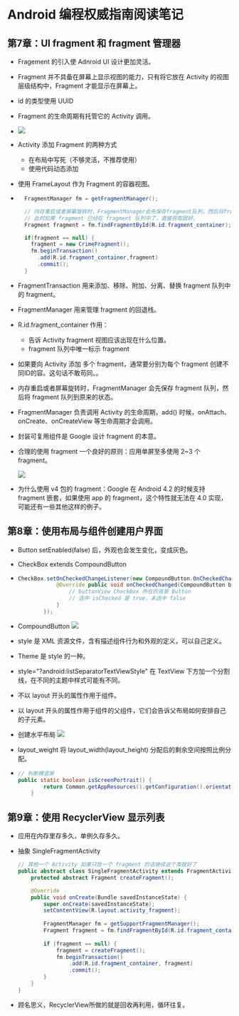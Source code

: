 # Android 编程权威指南阅读笔记

## 第7章：UI fragment 和 fragment 管理器
- Fragement 的引入使 Adnroid UI 设计更加灵活。

- Fragment 并不具备在屏幕上显示视图的能力，只有将它放在 Activity 的视图层级结构中，Fragment 才能显示在屏幕上。 

- id 的类型使用 UUID

- Fragment 的生命周期有托管它的 Activity 调用。

- ![](http://obe5pxv6t.bkt.clouddn.com/complete_android_fragment_lifecycle.png)

- Activity 添加 Fragment 的两种方式
    - 在布局中写死（不够灵活，不推荐使用）
    - 使用代码动态添加

- 使用 FrameLayout 作为 Fragment 的容器视图。

- ```java
    FragmentManager fm = getFragmentManager();

    // 内存重启或者屏幕旋转时，FragmentManager会先保存fragment队列，然后将fragment队列恢复到原来的状态。
    // 此时如果 fragment 已经在 fragment 队列中了，直接获取就好。
    Fragment fragment = fm.findFragmentById(R.id.fragment_container);

    if(fragment == null) {
      fragment = new CrimeFragment();
      fm.beginTransaction()
        .add(R.id.fragment_container,fragment)
        .commit();
    }
    ```

- FragmentTransaction 用来添加、移除、附加、分离、替换 fragment 队列中的 fragment。

- FragmentManager 用来管理 fragment 的回退栈。

- R.id.fragment_container 作用：

    - 告诉 Activity fragment 视图应该出现在什么位置。
    - fragment 队列中唯一标示 fragment

- 如果要向 Activity 添加 多个 fragment，通常要分别为每个 fragment 创建不同ID的容。这句话不敢苟同。。 

- 内存重启或者屏幕旋转时，FragmentManager 会先保存 fragment 队列，然后将 fragment 队列到原来的状态。

- FragmentManager 负责调用 Activity 的生命周期，add() 时候，onAttach、onCreate、onCreateView 等生命周期才会调用。

- 封装可复用组件是 Google 设计 fragment 的本意。

- 合理的使用 fragment 一个良好的原则：应用单屏至多使用 2~3 个 fragment。

    ![](http://obe5pxv6t.bkt.clouddn.com/use-fragment.png)



- 为什么使用 v4 包的 fragment：Google 在 Android 4.2 的时候支持 fragment 嵌套，如果使用 app 的 fragment，这个特性就无法在 4.0 实现，可能还有一些其他这样的例子。



## 第8章：使用布局与组件创建用户界面

- Button setEnabled(false) 后，外观也会发生变化，变成灰色。

- CheckBox extends CompoundButton 

- ```java
  CheckBox.setOnCheckedChangeListener(new CompoundButton.OnCheckedChangeListener() {
              @Override public void onCheckedChanged(CompoundButton buttonView, boolean isChecked) {
                  // buttonView CheckBox 所在的背景 Button
                  // 选中 isChecked 是 true，未选中 false 
              }
          });
  ```

- CompoundButton ![](http://obe5pxv6t.bkt.clouddn.com/CompoundButton.png)

- style 是 XML  资源文件，含有描述组件行为和外观的定义，可以自己定义。

- Theme 是 style 的一种。

- style="?android:listSeparatorTextViewStyle" 在 TextView 下方加一个分割线，在不同的主题中样式可能有不同。

- 不以 layout 开头的属性作用于组件。

- 以 layout 开头的属性作用于组件的父组件，它们会告诉父布局如何安排自己的子元素。

- 创建水平布局 ![](http://obe5pxv6t.bkt.clouddn.com/create_land_layout.png)

- layout_weight 将 layout_width(layout_height) 分配后的剩余空间按照比例分配。

- ```java
  // 判断横竖屏
  public static boolean isScreenPortrait() {
          return Common.getAppResources().getConfiguration().orientation == Configuration.ORIENTATION_PORTRAIT;
      }
  ```



## 第9章：使用 RecyclerView 显示列表 

- 应用在内存里存多久，单例久存多久。

- 抽象 SingleFragmentActivity

  ```java
  // 其他一个 Activity 如果只放一个 fragment 的话继续这个类就好了
  public abstract class SingleFragmentActivity extends FragmentActivity { 
      protected abstract Fragment createFragment();

      @Override 
      public void onCreate(Bundle savedInstanceState) { 
          super.onCreate(savedInstanceState); 
          setContentView(R.layout.activity_fragment); 
   
          FragmentManager fm = getSupportFragmentManager(); 
          Fragment fragment = fm.findFragmentById(R.id.fragment_container); 
   
          if (fragment == null) { 
              fragment = createFragment(); 
              fm.beginTransaction() 
                  .add(R.id.fragment_container, fragment) 
                  .commit(); 
          } 
      } 
  } 
  ```

- 顾名思义，RecyclerView所做的就是回收再利用，循环往复。